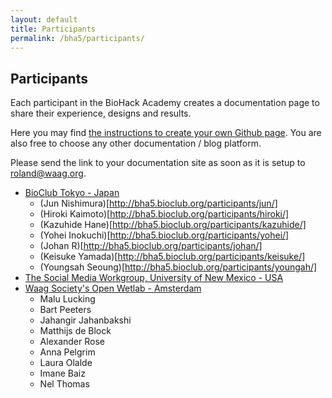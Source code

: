 ```yaml
---
layout: default
title: Participants
permalink: /bha5/participants/
---
```


## Participants

Each participant in the BioHack Academy creates a documentation page to share their experience, designs and results. 

Here you may find [the instructions to create your own Github page](https://github.com/BioHackAcademy/BHA_DocumentationSite). You are also free to choose any other documentation / blog platform. 

Please send the link to your documentation site as soon as it is setup to [roland@waag.org](mailto:roland@waag.org). 

* [BioClub Tokyo - Japan](http://www.bioclub.org)
  *  (Jun Nishimura)[http://bha5.bioclub.org/participants/jun/]
  *  (Hiroki Kaimoto)[http://bha5.bioclub.org/participants/hiroki/]
  *  (Kazuhide Hane)[http://bha5.bioclub.org/participants/kazuhide/]
  *  (Yohei Inokuchi)[http://bha5.bioclub.org/participants/yohei/]
  *  (Johan R)[http://bha5.bioclub.org/participants/johan/]
  *  (Keisuke Yamada)[http://bha5.bioclub.org/participants/keisuke/]
  *  (Youngsah Seoung)[http://bha5.bioclub.org/participants/youngah/]
* [The Social Media Workgroup, University of New Mexico - USA](http://www.thesocialmediaworkgroup.com)
* [Waag Society's Open Wetlab - Amsterdam](https://www.waag.org/nl/event/biohack-academy-5)
  *  Malu Lucking
  *  Bart Peeters
  *  Jahangir Jahanbakshi
  *  Matthijs de Block
  *  Alexander Rose
  *  Anna Pelgrim
  *  Laura Olalde
  *  Imane Baiz
  *  Nel Thomas